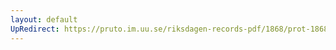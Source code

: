 ```yaml
---
layout: default
UpRedirect: https://pruto.im.uu.se/riksdagen-records-pdf/1868/prot-1868--fk--226/prot-1868--fk--226_041.pdf
---
```

